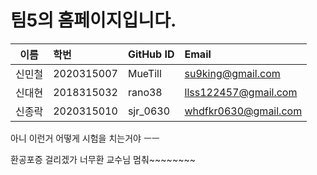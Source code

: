 

# 팀5의 홈페이지입니다.

| 이름 | 학번 | GitHub ID | Email |
|:---:|:---|:---|:---|
| 신민철 | 2020315007 | MueTill | su9king@gmail.com |
| 신대현 | 2018315032 | rano38 | llss122457@gmail.com |
| 신종락 | 2020315010 | sjr_0630 | whdfkr0630@gmail.com |

아니 이런거 어떻게 시험을 치는거야  ㅡㅡ 

환공포증 걸리겠가 너무환 교수님 멈춰~~~~~~~~
